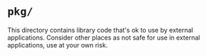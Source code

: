 # `pkg/`

This directory contains library code that's ok to use by external applications.
Consider other places as not safe for use in external applications, use at your own risk.
